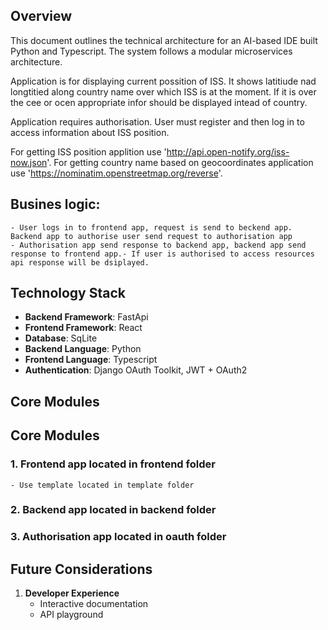 ## Overview

This document outlines the technical architecture for an AI-based IDE built Python and Typescript. The system follows a modular microservices architecture. 

Application is for displaying current possition of ISS. It shows latitiude nad longtitied along country name over which ISS is at the moment. If it is over the cee or ocen appropriate infor should be displayed intead of country.

Application requires authorisation. User must register and then log in to access information about ISS position.

For getting ISS position applition use  'http://api.open-notify.org/iss-now.json'. For getting country name based on geocoordinates application use 'https://nominatim.openstreetmap.org/reverse'.

## Busines logic:
    - User logs in to frontend app, request is send to beckend app. Backend app to authorise user send request to authorisation app
    - Authorisation app send response to backend app, backend app send response to frontend app.- If user is authorised to access resources api response will be dsiplayed.

## Technology Stack

- **Backend Framework**: FastApi
- **Frontend Framework**: React
- **Database**: SqLite
- **Backend Language**: Python
- **Frontend Language**: Typescript
- **Authentication**: Django OAuth Toolkit, JWT + OAuth2

## Core Modules

## Core Modules

### 1. Frontend app located in frontend folder
    - Use template located in template folder
### 2. Backend app located in backend folder
### 3. Authorisation app located in oauth folder

## Future Considerations

1. **Developer Experience**
   - Interactive documentation
   - API playground